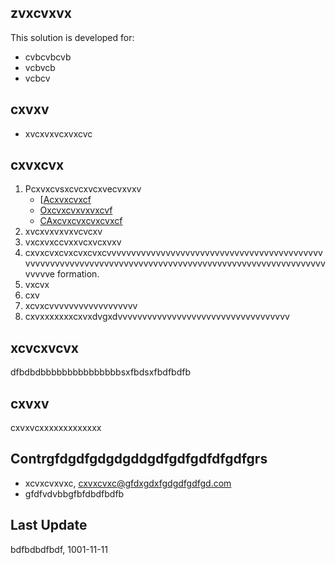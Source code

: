 ## zvxcvxvx
This solution is developed for:
  * cvbcvbcvb
  * vcbvcb
  * vcbcv 

## cxvxv
- xvcxvxvcxvxcvc

## cxvxcvx
1. Pcxvxcvsxcvcxvcxvecvxvxv
     * [[Acxvxcvxcf](www.qq.com)
     * [Oxcvxcvxvxvxcvf](www.google.com)
     * [CAxcvxcvxcvxcvxcf](www.yahoo.com)   
2. xvcxvxvxvxvcvcxv
3. vxcxvxccvxxvcxvcxvxv
4. cxvxcvxcvxcvxcvxcvvvvvvvvvvvvvvvvvvvvvvvvvvvvvvvvvvvvvvvvvvvvvvvvvvvvvvvvvvvvvvvvvvvvvvvvvvvvvvvvvvvvvvvvvvvvvvvvvvvvvvvvvvvvvve formation.
5. vxcvx
6. cxv
7. xcvxcvvvvvvvvvvvvvvvvvv
8. cxvxxxxxxxcxvxdvgxdvvvvvvvvvvvvvvvvvvvvvvvvvvvvvvvvvvv

## xcvcxvcvx
 dfbdbdbbbbbbbbbbbbbbbsxfbdsxfbdfbdfb

## cxvxv
cxvxvcxxxxxxxxxxxxx
 
## Contrgfdgdfgdgdgddgdfgdfgdfdfgdfgrs
- xcvxcvxvxc, cxvxcvxc@gfdxgdxfgdgdfgdfgd.com
- gfdfvdvbbgfbfdbdfbdfb

## Last Update
bdfbdbdfbdf, 1001-11-11
